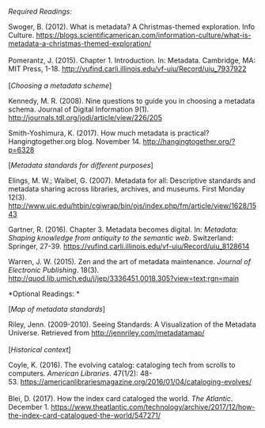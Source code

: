 *Required Readings:*

Swoger, B. (2012). What is metadata? A Christmas-themed exploration.
Info Culture.
<https://blogs.scientificamerican.com/information-culture/what-is-metadata-a-christmas-themed-exploration/>\
\
Pomerantz, J. (2015). Chapter 1. Introduction. In: Metadata. Cambridge,
MA: MIT Press, 1-18.
<http://vufind.carli.illinois.edu/vf-uiu/Record/uiu_7937922>\
\
[_Choosing a metadata scheme_]

Kennedy, M. R. (2008). Nine questions to guide you in choosing a
metadata schema. Journal of Digital Information 9(1).
<http://journals.tdl.org/jodi/article/view/226/205>

Smith-Yoshimura, K. (2017). How much metadata is practical?
Hangingtogether.org blog. November 14.
<http://hangingtogether.org/?p=6328>

[_Metadata standards for different purposes_]

Elings, M. W.; Waibel, G. (2007). Metadata for all: Descriptive
standards and metadata sharing across libraries, archives, and museums.
First Monday 12(3).\
<http://www.uic.edu/htbin/cgiwrap/bin/ojs/index.php/fm/article/view/1628/1543>

Gartner, R. (2016). Chapter 3. Metadata becomes digital. In: *Metadata:
Shaping knowledge from antiquity to the semantic web*. Switzerland:
Springer, 27-39.
<https://vufind.carli.illinois.edu/vf-uiu/Record/uiu_8128614>

Warren, J. W. (2015). Zen and the art of metadata maintenance. *Journal
of Electronic Publishing*. 18(3).
<http://quod.lib.umich.edu/j/jep/3336451.0018.305?view=text;rgn=main>

*Optional Readings: *

[_Map of metadata standards_]

Riley, Jenn. (2009-2010). Seeing Standards: A Visualization
of the Metadata Universe. Retrieved from
<http://jennriley.com/metadatamap/>\
\
[_Historical context_]

Coyle, K. (2016). The evolving catalog: cataloging tech
from scrolls to computers. *American Libraries*. 47(1/2): 48-\
53.
<https://americanlibrariesmagazine.org/2016/01/04/cataloging-evolves/>\
\
Blei, D. (2017). How the index card cataloged the world. *The Atlantic*.
December 1.
<https://www.theatlantic.com/technology/archive/2017/12/how-the-index-card-catalogued-the-world/547271/>

